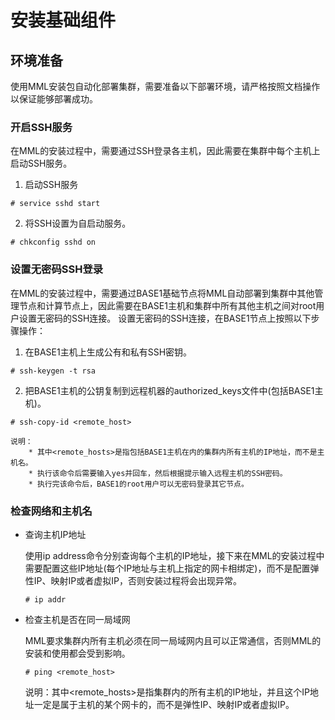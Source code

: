 # 安装基础组件

## 环境准备
使用MML安装包自动化部署集群，需要准备以下部署环境，请严格按照文档操作以保证能够部署成功。

### 开启SSH服务
在MML的安装过程中，需要通过SSH登录各主机，因此需要在集群中每个主机上启动SSH服务。
1. 启动SSH服务

```
# service sshd start
```
2. 将SSH设置为自启动服务。

```
# chkconfig sshd on
```

### 设置无密码SSH登录

在MML的安装过程中，需要通过BASE1基础节点将MML自动部署到集群中其他管理节点和计算节点上，因此需要在BASE1主机和集群中所有其他主机之间对root用户设置无密码的SSH连接。
设置无密码的SSH连接，在BASE1节点上按照以下步骤操作：

1. 在BASE1主机上生成公有和私有SSH密钥。

```
# ssh-keygen -t rsa
```
2. 把BASE1主机的公钥复制到远程机器的authorized_keys文件中(包括BASE1主机)。

```
# ssh-copy-id <remote_host>
```
    说明：
        * 其中<remote_hosts>是指包括BASE1主机在内的集群内所有主机的IP地址，而不是主机名。
        * 执行该命令后需要输入yes并回车，然后根据提示输入远程主机的SSH密码。
        * 执行完该命令后，BASE1的root用户可以无密码登录其它节点。

### 检查网络和主机名
* 查询主机IP地址

    使用ip address命令分别查询每个主机的IP地址，接下来在MML的安装过程中需要配置这些IP地址(每个IP地址与主机上指定的网卡相绑定)，而不是配置弹性IP、映射IP或者虚拟IP，否则安装过程将会出现异常。

    ```
    # ip addr
    ```
* 检查主机是否在同一局域网

    MML要求集群内所有主机必须在同一局域网内且可以正常通信，否则MML的安装和使用都会受到影响。


    ```
    # ping <remote_host>
    ```
    说明：其中<remote_hosts>是指集群内的所有主机的IP地址，并且这个IP地址一定是属于主机的某个网卡的，而不是弹性IP、映射IP或者虚拟IP。



